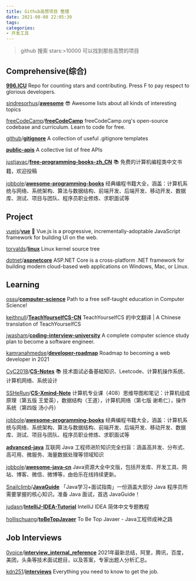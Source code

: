 ```yaml
---
title: Github高赞项目 整理
date: 2021-08-08 22:05:39
tags:
categories:
- 开发工具
---
```



> github 搜索 stars:>10000 可以找到那些高赞的项目

## Comprehensive(综合)

**[996.ICU](https://github.com/996icu/996.ICU)**  Repo for counting stars and contributing. Press F to pay respect to glorious developers.

[sindresorhus](https://github.com/sindresorhus)/**[awesome](https://github.com/sindresorhus/awesome)**  😎 Awesome lists about all kinds of interesting topics

[freeCodeCamp](https://github.com/freeCodeCamp)/**[freeCodeCamp](https://github.com/freeCodeCamp/freeCodeCamp)**  freeCodeCamp.org's open-source codebase and curriculum. Learn to code for free.

[github](https://github.com/github)/**[gitignore](https://github.com/github/gitignore)**  A collection of useful .gitignore templates

**[public-apis](https://github.com/public-apis/public-apis)**   A collective list of free APIs 

[justjavac](https://github.com/justjavac)/**[free-programming-books-zh_CN](https://github.com/justjavac/free-programming-books-zh_CN)**   📚 免费的计算机编程类中文书籍，欢迎投稿

[jobbole](https://github.com/jobbole)/**[awesome-programming-books](https://github.com/jobbole/awesome-programming-books)**   经典编程书籍大全，涵盖：计算机系统与网络、系统架构、算法与数据结构、前端开发、后端开发、移动开发、数据库、测试、项目与团队、程序员职业修炼、求职面试等



## Project 

[vuejs](https://github.com/vuejs)/**[vue](https://github.com/vuejs/vue)**   🖖 Vue.js is a progressive, incrementally-adoptable JavaScript framework for building UI on the web.

[torvalds](https://github.com/torvalds)/**[linux](https://github.com/torvalds/linux)**  Linux kernel source tree

[dotnet](https://github.com/dotnet)/**[aspnetcore](https://github.com/dotnet/aspnetcore)**   ASP.NET Core is a cross-platform .NET framework for building modern cloud-based web applications on Windows, Mac, or Linux.
<!-- more -->


 

## Learning

 [ossu](https://github.com/ossu)/**[computer-science](https://github.com/ossu/computer-science)**   Path to a free self-taught education in Computer Science!

 [keithnull](https://github.com/keithnull)/**[TeachYourselfCS-CN](https://github.com/keithnull/TeachYourselfCS-CN)**  TeachYourselfCS 的中文翻译 | A Chinese translation of TeachYourselfCS

 [jwasham](https://github.com/jwasham)/**[coding-interview-university](https://github.com/jwasham/coding-interview-university)**   A complete computer science study plan to become a software engineer.

[kamranahmedse](https://github.com/kamranahmedse)/**[developer-roadmap](https://github.com/kamranahmedse/developer-roadmap)**   Roadmap to becoming a web developer in 2021

 [CyC2018](https://github.com/CyC2018)/**[CS-Notes](https://github.com/CyC2018/CS-Notes)**   📚 技术面试必备基础知识、Leetcode、计算机操作系统、计算机网络、系统设计

[SSHeRun](https://github.com/SSHeRun)/**[CS-Xmind-Note](https://github.com/SSHeRun/CS-Xmind-Note)**  计算机专业课（408）思维导图和笔记：计算机组成原理（第五版 王爱英），数据结构（王道），计算机网络（第七版 谢希仁），操作系统（第四版 汤小丹）

 [jobbole](https://github.com/jobbole)/**[awesome-programming-books](https://github.com/jobbole/awesome-programming-books)**  经典编程书籍大全，涵盖：计算机系统与网络、系统架构、算法与数据结构、前端开发、后端开发、移动开发、数据库、测试、项目与团队、程序员职业修炼、求职面试等


 **[advanced-java](https://github.com/doocs/advanced-java)**   互联网 Java 工程师进阶知识完全扫盲：涵盖高并发、分布式、高可用、微服务、海量数据处理等领域知识


 [jobbole](https://github.com/jobbole)/**[awesome-java-cn](https://github.com/jobbole/awesome-java-cn)**   Java资源大全中文版，包括开发库、开发工具、网站、博客、微信、微博等，由伯乐在线持续更新。

 [Snailclimb](https://github.com/Snailclimb)/**[JavaGuide](https://github.com/Snailclimb/JavaGuide)**   「Java学习+面试指南」一份涵盖大部分 Java 程序员所需要掌握的核心知识。准备 Java 面试，首选 JavaGuide！

 [judasn](https://github.com/judasn)/**[IntelliJ-IDEA-Tutorial](https://github.com/judasn/IntelliJ-IDEA-Tutorial)**   IntelliJ IDEA 简体中文专题教程

[hollischuang](https://github.com/hollischuang)/**[toBeTopJavaer](https://github.com/hollischuang/toBeTopJavaer)**    To Be Top Javaer - Java工程师成神之路





## Job Interviews

 [0voice](https://github.com/0voice)/**[interview_internal_reference](https://github.com/0voice/interview_internal_reference)**    2021年最新总结，阿里，腾讯，百度，美团，头条等技术面试题目，以及答案，专家出题人分析汇总。


[kdn251](https://github.com/kdn251)/**[interviews](https://github.com/kdn251/interviews)**   Everything you need to know to get the job.













































